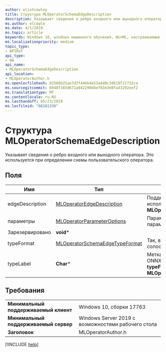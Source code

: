 ```yaml
---
author: eliotcowley
title: Структура MLOperatorSchemaEdgeDescription
description: Указывает сведения о ребро входного или выходного оператора.
ms.author: elcowle
ms.date: 4/1/2019
ms.topic: article
keywords: Windows 10, windows машинного обучения, WinML, настраиваемые операторы, MLOperatorSchemaEdgeDescription
ms.localizationpriority: medium
topic_type:
- APIRef
api_type:
- NA
api_name:
- MLOperatorSchemaEdgeDescription
api_location:
- MLOperatorAuthor.h
ms.openlocfilehash: 82566b25ae7d3f446b4e53a4d0c3d619f21732ca
ms.sourcegitcommit: 6948f383d671a042290d4ef83e360fa43292eef2
ms.translationtype: MT
ms.contentlocale: ru-RU
ms.lasthandoff: 05/23/2019
ms.locfileid: "66181336"
---
```

# <a name="mloperatorschemaedgedescription-struct"></a>Структура MLOperatorSchemaEdgeDescription

Указывает сведения о ребро входного или выходного оператора. Это используется при определении схемы пользовательского оператора.

## <a name="fields"></a>Поля

| Имя | Тип | Описание |
|------|------|-------------|
| edgeDescription | [MLOperatorEdgeDescription](MLOperatorEdgeDescription.md) | Поддержка структура описания типа. Это используется при **typeFormat** — **MLOperatorSchemaEdgeTypeFormat::EdgeDescription**. |
| параметры | [MLOperatorParameterOptions](MLOperatorParameterOptions.md) | Параметры с переменным числом аргументов или параметр, включая ли он является необязательным. |
| Зарезервировано | **void*** | |
| typeFormat | [MLOperatorSchemaEdgeTypeFormat](MLOperatorSchemaEdgeTypeFormat.md) | Так, в котором определены ограничения типов и сопоставления типов. |
| typeLabel | **Char*** | Метка типа строка создан как в схеме оператор ONNX. Например, «T». Это используется при **typeFormat** — **MLOperatorSchemaEdgeTypeFormat::Label**. |

## <a name="requirements"></a>Требования

| | |
|-|-|
| **Минимальный поддерживаемый клиент** | Windows 10, сборки 17763 |
| **Минимальный поддерживаемый сервер** | Windows Server 2019 с возможностями рабочего стола |
| **Заголовок** | MLOperatorAuthor.h |

[!INCLUDE [help](../../includes/get-help.md)]
